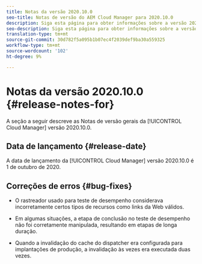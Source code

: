 ```yaml
---
title: Notas da versão 2020.10.0
seo-title: Notas de versão do AEM Cloud Manager para 2020.10.0
description: Siga esta página para obter informações sobre a versão 2020.10.0 do Cloud Manager
seo-description: Siga esta página para obter informações sobre a versão 2020.10.0 do AEM Cloud Manager
translation-type: tm+mt
source-git-commit: 30d782f5a095b1b07ec4f2039def9ba30a559325
workflow-type: tm+mt
source-wordcount: '102'
ht-degree: 9%

---
```


# Notas da versão 2020.10.0 {#release-notes-for}

A seção a seguir descreve as Notas de versão gerais da [!UICONTROL Cloud Manager] versão 2020.10.0.

## Data de lançamento {#release-date}

A data de lançamento da [!UICONTROL Cloud Manager] versão 2020.10.0 é 1 de outubro de 2020.

## Correções de erros {#bug-fixes}

* O rastreador usado para teste de desempenho considerava incorretamente certos tipos de recursos como links da Web válidos.

* Em algumas situações, a etapa de conclusão no teste de desempenho não foi corretamente manipulada, resultando em etapas de longa duração.

* Quando a invalidação do cache do dispatcher era configurada para implantações de produção, a invalidação às vezes era executada duas vezes.